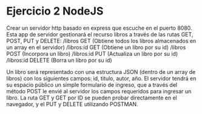# Ejercicio 2 NodeJS

Crear un servidor http basado en express
que escuche en el puerto 8080. Esta app de
servidor gestionará el recurso libros a través de
las rutas GET, POST, PUT y DELETE:
/libros GET (Obtiene todos los libros
almacenados en un array en el servidor)
/libros:id GET (Obtiene un libro por su id)
/libros POST (Incorpora un libro)
/libros:id PUT (Actualiza un libro por su id)
/libros:id DELETE (Borra un libro por su id)

Un libro será representado con una estructura
JSON (dentro de un array de libros) con los
siguientes campos: id, titulo, autor, año.
El servidor tendrá en su espacio público un simple
formulario de ingreso, que a través del método
POST le envié al servidor los campos requeridos
para ingresar un libro.
La ruta GET y GET por ID se pueden probar
directamente en el navegador, y el PUT y DELETE
utilizando POSTMAN.